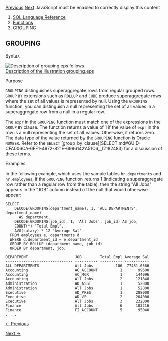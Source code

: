 [Previous](GROUP_ID.md) [Next](GROUPING_ID.md) JavaScript must be enabled
to correctly display this content

  1. [SQL Language Reference ](index.md)
  2. [Functions](Functions.md)
  3. GROUPING 

## GROUPING

Syntax

![Description of grouping.eps
follows](https://docs.oracle.com/en/database/oracle/oracle-database/23/sqlrf/img/grouping.gif)  
[Description of the illustration grouping.eps](img_text/grouping.md)

Purpose

`GROUPING` distinguishes superaggregate rows from regular grouped rows.
`GROUP` `BY` extensions such as `ROLLUP` and `CUBE` produce superaggregate
rows where the set of all values is represented by null. Using the `GROUPING`
function, you can distinguish a null representing the set of all values in a
superaggregate row from a null in a regular row.

The `expr` in the `GROUPING` function must match one of the expressions in the
`GROUP` `BY` clause. The function returns a value of 1 if the value of `expr`
in the row is a null representing the set of all values. Otherwise, it returns
zero. The data type of the value returned by the `GROUPING` function is Oracle
`NUMBER`. Refer to the `SELECT` [group_by_clause](SELECT.md#GUID-
CFA006CA-6FF1-4972-821E-6996142A51C6__I2182483) for a discussion of these
terms.

Examples

In the following example, which uses the sample tables `hr.departments` and
`hr.employees`, if the `GROUPING` function returns 1 (indicating a
superaggregate row rather than a regular row from the table), then the string
"All Jobs" appears in the "JOB" column instead of the null that would
otherwise appear:

    
    
    SELECT 
        DECODE(GROUPING(department_name), 1, 'ALL DEPARTMENTS', department_name)
          AS department,
        DECODE(GROUPING(job_id), 1, 'All Jobs', job_id) AS job,
        COUNT(*) "Total Empl",
        AVG(salary) * 12 "Average Sal"
      FROM employees e, departments d
      WHERE d.department_id = e.department_id
      GROUP BY ROLLUP (department_name, job_id)
      ORDER BY department, job;
    
    DEPARTMENT                     JOB        Total Empl Average Sal
    ------------------------------ ---------- ---------- -----------
    ALL DEPARTMENTS                All Jobs          106  77481.0566
    Accounting                     AC_ACCOUNT          1       99600
    Accounting                     AC_MGR              1      144096
    Accounting                     All Jobs            2      121848
    Administration                 AD_ASST             1       52800
    Administration                 All Jobs            1       52800
    Executive                      AD_PRES             1      288000
    Executive                      AD_VP               2      204000
    Executive                      All Jobs            3      232000
    Finance                        All Jobs            6      103216
    Finance                        FI_ACCOUNT          5       95040
    . . .


[← Previous](GROUP_ID.md)

[Next →](GROUPING_ID.md)
